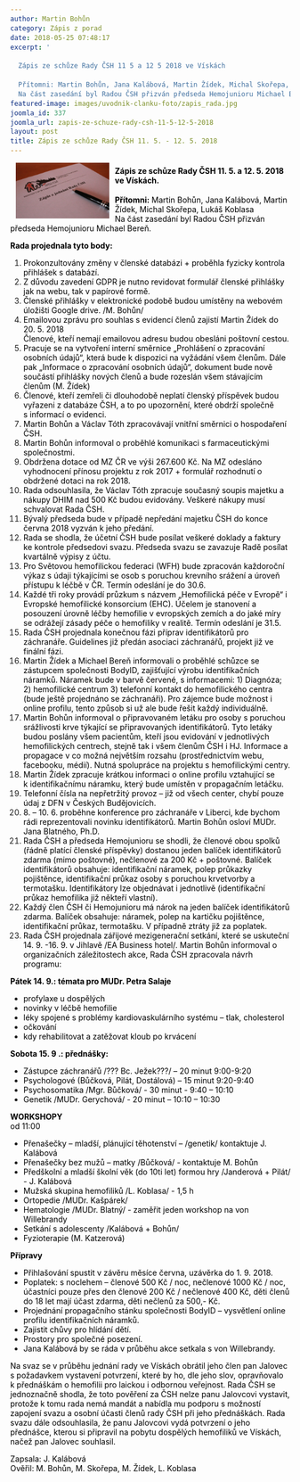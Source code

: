 ```yaml
---
author: Martin Bohůn
category: Zápis z porad
date: 2018-05-25 07:48:17
excerpt: '

  Zápis ze schůze Rady ČSH 11 5 a 12 5 2018 ve Vískách

  Přítomni: Martin Bohůn, Jana Kalábová, Martin Žídek, Michal Skořepa, Lukáš Koblasa
  Na část zasedání byl Radou ČSH přizván předseda Hemojunioru Michael Bereň'
featured-image: images/uvodnik-clanku-foto/zapis_rada.jpg
joomla_id: 337
joomla_url: zapis-ze-schuze-rady-csh-11-5-12-5-2018
layout: post
title: Zápis ze schůze Rady ČSH 11. 5. - 12. 5. 2018
---
```


<p><img src="images/uvodnik-clanku-foto/zapis_rada.jpg" border="0" width="168" height="100" style="float: left; margin-left: 10px; margin-right: 10px;" /></p>
<h4><span style="color: #000000;">Zápis ze schůze Rady ČSH 11. 5. a 12. 5. 2018 ve Vískách.</span></h4>
<p><span style="color: #000000;"><strong>Přítomni:</strong> Martin Bohůn, Jana Kalábová, Martin Žídek, Michal Skořepa, Lukáš Koblasa</span><br /><span style="color: #000000;"> Na část zasedání byl Radou ČSH přizván předseda Hemojunioru Michael Bereň.</span></p>

<p><strong><span style="color: #000000;">Rada projednala tyto body:</span></strong></p>
<ol>
<li><span style="color: #000000;">Prokonzultovány změny v členské databázi + proběhla fyzicky kontrola přihlášek s databází.</span></li>
<li><span style="color: #000000;">Z důvodu zavedení GDPR je nutno revidovat formulář členské přihlášky jak na webu, tak v papírové formě.</span></li>
<li><span style="color: #000000;">Členské přihlášky v elektronické podobě budou umístěny na webovém úložišti Google drive. /M. Bohůn/</span></li>
<li><span style="color: #000000;">Emailovou zprávu pro souhlas s evidencí členů zajistí Martin Žídek do 20. 5. 2018</span><br /><span style="color: #000000;"> Členové, kteří nemají emailovou adresu budou obesláni poštovní cestou.</span></li>
<li><span style="color: #000000;">Pracuje se na vytvoření interní směrnice „Prohlášení o zpracování osobních údajů“, která bude k dispozici na vyžádání všem členům. Dále pak „Informace o zpracování osobních údajů“, dokument bude nově součástí přihlášky nových členů a bude rozeslán všem stávajícím členům (M. Žídek)</span></li>
<li><span style="color: #000000;">Členové, kteří zemřeli či dlouhodobě neplatí členský příspěvek budou vyřazeni z databáze ČSH, a to po upozornění, které obdrží společně s informací o evidenci.</span></li>
<li><span style="color: #000000;">Martin Bohůn a Václav Tóth zpracovávají vnitřní směrnici o hospodaření ČSH.</span></li>
<li><span style="color: #000000;">Martin Bohůn informoval o proběhlé komunikaci s farmaceutickými společnostmi.</span></li>
<li><span style="color: #000000;">Obdržena dotace od MZ ČR ve výši 267.600 Kč. Na MZ odesláno vyhodnocení přínosu projektu z rok 2017 + formulář rozhodnutí o obdržené dotaci na rok 2018.</span></li>
<li><span style="color: #000000;">Rada odsouhlasila, že Václav Tóth zpracuje současný soupis majetku a nákupy DHIM nad 500 Kč budou evidovány. Veškeré nákupy musí schvalovat Rada ČSH.</span></li>
<li><span style="color: #000000;">Bývalý předseda bude v případě nepředání majetku ČSH do konce června 2018 vyzván k jeho předání.</span></li>
<li><span style="color: #000000;">Rada se shodla, že účetní ČSH bude posílat veškeré doklady a faktury ke kontrole předsedovi svazu. Předseda svazu se zavazuje Radě posílat kvartálně výpisy z účtu.</span></li>
<li><span style="color: #000000;">Pro Světovou hemofilickou federaci (WFH) bude zpracován každoroční výkaz s údaji týkajícími se osob s poruchou krevního srážení a úroveň přístupu k léčbě v ČR. Termín odeslání je do 30.6.</span></li>
<li><span style="color: #000000;">Každé tři roky provádí průzkum s názvem „Hemofilická péče v Evropě“ i Evropské hemofilické konsorcium (EHC). Účelem je stanovení a posouzení úrovně léčby hemofilie v evropských zemích a do jaké míry se odrážejí zásady péče o hemofiliky v realitě. Termín odeslání je 31.5.</span></li>
<li><span style="color: #000000;">Rada ČSH projednala konečnou fázi příprav identifikátorů pro záchranáře. Guidelines již předán asociaci záchranářů, projekt již ve finální fázi.</span></li>
<li><span style="color: #000000;">Martin Žídek a Michael Bereň informovali o proběhlé schůzce se zástupcem společnosti BodyID, zajišťující výrobu identifikačních náramků. Náramek bude v barvě červené, s informacemi: 1) Diagnóza; 2) hemofilické centrum 3) telefonní kontakt do hemofilického centra (bude ještě projednáno se záchranáři). Pro zájemce bude možnost i online profilu, tento způsob si už ale bude řešit každý individuálně. </span></li>
<li><span style="color: #000000;">Martin Bohůn informoval o připravovaném letáku pro osoby s poruchou srážlivosti krve týkající se připravovaných identifikátorů. Tyto letáky budou poslány všem pacientům, kteří jsou evidování v jednotlivých hemofilických centrech, stejně tak i všem členům ČSH i HJ. Informace a propagace v co možná největším rozsahu (prostřednictvím webu, facebooku, médií). Nutná spolupráce na projektu s hemofilickými centry.</span></li>
<li><span style="color: #000000;">Martin Žídek zpracuje krátkou informaci o online profilu vztahující se k identifikačnímu náramku, který bude umístěn v propagačním letáčku. </span></li>
<li><span style="color: #000000;">Telefonní čísla na nepřetržitý provoz – již od všech center, chybí pouze údaj z DFN v Českých Budějovicích.</span></li>
<li><span style="color: #000000;">8. – 10. 6. proběhne konference pro záchranáře v Liberci, kde bychom rádi reprezentovali novinku identifikátorů. Martin Bohůn osloví MUDr. Jana Blatného, Ph.D.</span></li>
<li><span style="color: #000000;">Rada ČSH a předseda Hemojunioru se shodli, že členové obou spolků (řádně platící členské příspěvky) dostanou jeden balíček identifikátorů zdarma (mimo poštovné), nečlenové za 200 Kč + poštovné. Balíček identifikátorů obsahuje: identifikační náramek, polep průkazky pojištěnce, identifikační průkaz osoby s poruchou krvetvorby a termotašku. Identifikátory lze objednávat i jednotlivě (identifikační průkaz hemofilika již někteří vlastní).</span></li>
<li><span style="color: #000000;">Každý člen ČSH či Hemojunioru má nárok na jeden balíček identifikátorů zdarma. Balíček obsahuje: náramek, polep na kartičku pojištěnce, identifikační průkaz, termotašku. V případně ztráty již za poplatek.</span></li>
<li><span style="color: #000000;">Rada ČSH projednala zářijové mezigenerační setkání, které se uskuteční 14. 9. -16. 9. v Jihlavě /EA Business hotel/. Martin Bohůn informoval o organizačních záležitostech akce, Rada ČSH zpracovala návrh programu:</span></li>
</ol>
<p><span style="color: #000000;"><strong>Pátek 14. 9.: témata pro MUDr. Petra Salaje</strong></span></p>
<ul>
<li><span style="color: #000000;">profylaxe u dospělých</span></li>
<li><span style="color: #000000;">novinky v léčbě hemofilie</span></li>
<li><span style="color: #000000;">léky spojené s problémy kardiovaskulárního systému – tlak, cholesterol</span></li>
<li><span style="color: #000000;">očkování</span></li>
<li><span style="color: #000000;">kdy rehabilitovat a zatěžovat kloub po krvácení</span></li>
</ul>
<p><span style="color: #000000;"><strong>Sobota 15. 9 .: přednášky:</strong></span></p>
<ul>
<li><span style="color: #000000;">Zástupce záchranářů /??? Bc. Ježek???/ – 20 minut 9:00-9:20</span></li>
<li><span style="color: #000000;">Psychologové (Bůčková, Pilát, Dostálová) – 15 minut 9:20-9:40</span></li>
<li><span style="color: #000000;">Psychosomatika /Mgr. Bůčková/ - 30 minut - 9:40 – 10:10</span></li>
<li><span style="color: #000000;">Genetik /MUDr. Gerychová/ - 20 minut – 10:10 – 10:30</span></li>
</ul>
<p><span style="color: #000000;"><strong>WORKSHOPY<br /> </strong>od 11:00</span></p>
<ul>
<li><span style="color: #000000;">Přenašečky – mladší, plánující těhotenství – /genetik/ kontaktuje J. Kalábová</span></li>
<li><span style="color: #000000;">Přenašečky bez mužů – matky /Bůčková/ - kontaktuje M. Bohůn</span></li>
<li><span style="color: #000000;">Předškolní a mladší školní věk (do 10ti let) formou hry /Janderová + Pilát/ - J. Kalábová</span></li>
<li><span style="color: #000000;">Mužská skupina hemofiliků /L. Koblasa/ - 1,5 h</span></li>
<li><span style="color: #000000;">Ortopedie /MUDr. Kašpárek/</span></li>
<li><span style="color: #000000;">Hematologie /MUDr. Blatný/ - zaměřit jeden workshop na von Willebrandy</span></li>
<li><span style="color: #000000;">Setkání s adolescenty /Kalábová + Bohůn/</span></li>
<li><span style="color: #000000;">Fyzioterapie (M. Katzerová)</span></li>
</ul>
<p><span style="color: #000000;"><strong>Přípravy</strong></span></p>
<ul>
<li><span style="color: #000000;">Přihlašování spustit v závěru měsíce června, uzávěrka do 1. 9. 2018.</span></li>
<li><span style="color: #000000;">Poplatek: s noclehem – členové 500 Kč / noc, nečlenové 1000 Kč / noc, účastníci pouze přes den členové 200 Kč / nečlenové 400 Kč, děti členů do 18 let mají účast zdarma, děti nečlenů za 500,- Kč.</span></li>
<li><span style="color: #000000;">Projednání propagačního stánku společnosti BodyID – vysvětlení online profilu identifikačních náramků.</span></li>
<li><span style="color: #000000;">Zajistit chůvy pro hlídání dětí.</span></li>
<li><span style="color: #000000;">Prostory pro společné posezení.</span></li>
<li><span style="color: #000000;">Jana Kalábová by se ráda v průběhu akce setkala s von Willebrandy.</span></li>
</ul>
<p><span style="color: #000000;">Na svaz se v průběhu jednání rady ve Vískách obrátil jeho člen pan Jalovec s požadavkem vystavení potvrzení, které by ho, dle jeho slov, opravňovalo k přednáškám o hemofilii pro laickou i odbornou veřejnost. Rada ČSH se jednoznačně shodla, že toto pověření za ČSH nelze panu Jalovcovi vystavit, protože k tomu rada nemá mandát a nabídla mu podporu s možností zapojení svazu a osobní účasti členů rady ČSH při jeho přednáškách. Rada svazu dále odsouhlasila, že panu Jalovcovi vydá potvrzení o jeho přednášce, kterou si připravil na pobytu dospělých hemofiliků ve Vískách, načež pan Jalovec souhlasil.</span></p>
<p><span style="color: #000000;">Zapsala: J. Kalábová</span><br /><span style="color: #000000;"> Ověřil: M. Bohůn, M. Skořepa, M. Žídek, L. Koblasa</span></p>